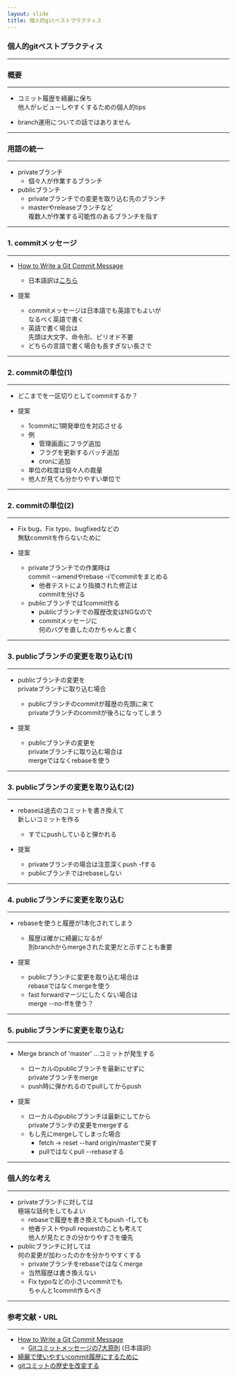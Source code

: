 ```yaml
---
layout: slide
title: 個人的gitベストプラクティス
---
```


### 個人的gitベストプラクティス


---
### 概要
- - -

* コミット履歴を綺麗に保ち  
  他人がレビューしやすくするための個人的tips

* branch運用についての話ではありません

---
### 用語の統一
- - -

* privateブランチ
  - 個々人が作業するブランチ
* publicブランチ
  - privateブランチでの変更を取り込む先のブランチ
  - masterやreleaseブランチなど  
    複数人が作業する可能性のあるブランチを指す

---
### 1. commitメッセージ
- - -

* [How to Write a Git Commit Message](http://chris.beams.io/posts/git-commit/)
  - 日本語訳は[こちら](http://rochefort.hatenablog.com/entry/2015/09/05/090000)

* 提案
  - commitメッセージは日本語でも英語でもよいが  
    なるべく英語で書く
  - 英語で書く場合は  
    先頭は大文字、命令形、ピリオド不要
  - どちらの言語で書く場合も長すぎない長さで

---
### 2. commitの単位(1)
- - -

* どこまでを一区切りとしてcommitするか？

* 提案
  - 1commitに1開発単位を対応させる
  - 例
    + 管理画面にフラグ追加
    + フラグを更新するバッチ追加
    + cronに追加
  - 単位の粒度は個々人の裁量
  - 他人が見ても分かりやすい単位で

---
### 2. commitの単位(2)
- - -

* Fix bug、Fix typo、bugfixedなどの  
  無駄commitを作らないために

* 提案
  - privateブランチでの作業時は  
    commit --amendやrebase -iでcommitをまとめる
    + 他者テストにより指摘された修正は  
      commitを分ける
  - publicブランチでは1commit作る
    + publicブランチでの履歴改変はNGなので
    + commitメッセージに  
      何のバグを直したのかちゃんと書く

---
### 3. publicブランチの変更を取り込む(1)
- - -

* publicブランチの変更を  
  privateブランチに取り込む場合
  - publicブランチのcommitが履歴の先頭に来て  
    privateブランチのcommitが後ろになってしまう

* 提案
  - publicブランチの変更を  
    privateブランチに取り込む場合は  
    mergeではなくrebaseを使う

---
### 3. publicブランチの変更を取り込む(2)
- - -

* rebaseは過去のコミットを書き換えて  
  新しいコミットを作る
  - すでにpushしていると弾かれる

* 提案
  - privateブランチの場合は注意深くpush -fする
  - publicブランチではrebaseしない

---
### 4. publicブランチに変更を取り込む
- - -

* rebaseを使うと履歴が1本化されてしまう
  - 履歴は確かに綺麗になるが  
    別branchからmergeされた変更だと示すことも重要

* 提案
  - publicブランチに変更を取り込む場合は  
    rebaseではなくmergeを使う
  - fast forwardマージにしたくない場合は  
    merge --no-ffを使う？

---
### 5. publicブランチに変更を取り込む
- - -

* Merge branch of 'master' ...コミットが発生する
  - ローカルのpublicブランチを最新にせずに  
    privateブランチをmerge
  - push時に弾かれるのでpullしてからpush

* 提案
  - ローカルのpublicブランチは最新にしてから  
    privateブランチの変更をmergeする
  - もし先にmergeしてしまった場合
    + fetch -> reset --hard origin/masterで戻す
    + pullではなくpull --rebaseする

---
### 個人的な考え
- - -

* privateブランチに対しては  
  極端な話何をしてもよい
  - rebaseで履歴を書き換えてもpush -fしても
  - 他者テストやpull requestのことも考えて  
    他人が見たときの分かりやすさを優先
* publicブランチに対しては  
  何の変更が加わったのかを分かりやすくする
  - privateブランチをrebaseではなくmerge
  - 当然履歴は書き換えない
  - Fix typoなどの小さいcommitでも  
    ちゃんと1commit作るべき

---
### 参考文献・URL
- - -

* [How to Write a Git Commit Message](http://chris.beams.io/posts/git-commit/)
  - [Gitコミットメッセージの7大原則](http://rochefort.hatenablog.com/entry/2015/09/05/090000) (日本語訳)
* [綺麗で使いやすいcommit履歴にするために](http://developer-blog.finc.co.jp/post/133039251857/%E7%B6%BA%E9%BA%97%E3%81%A7%E4%BD%BF%E3%81%84%E3%82%84%E3%81%99%E3%81%84commit%E5%B1%A5%E6%AD%B4%E3%81%AB%E3%81%99%E3%82%8B%E3%81%9F%E3%82%81%E3%81%AB)
* [gitコミットの歴史を改変する](http://tkengo.github.io/blog/2013/05/16/git-rebase-reference/)
